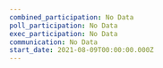 ```yaml
---
combined_participation: No Data
poll_participation: No Data
exec_participation: No Data
communication: No Data
start_date: 2021-08-09T00:00:00.000Z
---
```

